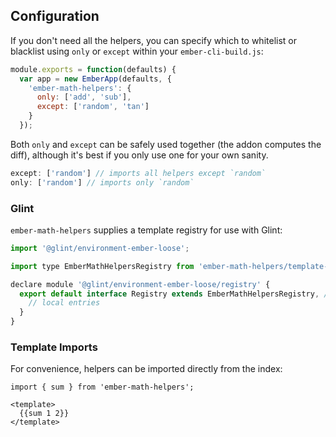 ## Configuration
If you don't need all the helpers, you can specify which to whitelist or blacklist using `only` or `except` within your `ember-cli-build.js`:

```js
module.exports = function(defaults) {
  var app = new EmberApp(defaults, {
    'ember-math-helpers': {
      only: ['add', 'sub'],
      except: ['random', 'tan']
    }
  });
```

Both `only` and `except` can be safely used together (the addon computes the diff), although it's best if you only use one for your own sanity.

```js
except: ['random'] // imports all helpers except `random`
only: ['random'] // imports only `random`
```

### Glint

`ember-math-helpers` supplies a template registry for use with Glint:

```js
import '@glint/environment-ember-loose';

import type EmberMathHelpersRegistry from 'ember-math-helpers/template-registry';

declare module '@glint/environment-ember-loose/registry' {
  export default interface Registry extends EmberMathHelpersRegistry, /* other addon registries */ {
    // local entries
  }
}
```

### Template Imports

For convenience, helpers can be imported directly from the index:

```gjs
import { sum } from 'ember-math-helpers';

<template>
  {{sum 1 2}}
</template>
```
